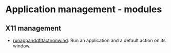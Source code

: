 
# Application management - modules

## X11 management

* [runappanddfltactnonwind](x11_management/runappanddfltactnonwind): Run an application and a default action on its window.

